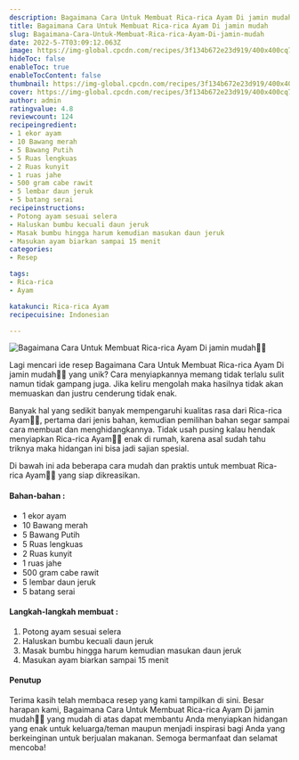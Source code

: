 ```yaml
---
description: Bagaimana Cara Untuk Membuat Rica-rica Ayam Di jamin mudah"
title: Bagaimana Cara Untuk Membuat Rica-rica Ayam Di jamin mudah
slug: Bagaimana-Cara-Untuk-Membuat-Rica-rica-Ayam-Di-jamin-mudah
date: 2022-5-7T03:09:12.063Z
image: https://img-global.cpcdn.com/recipes/3f134b672e23d919/400x400cq70/photo.jpg
hideToc: false
enableToc: true
enableTocContent: false
thumbnail: https://img-global.cpcdn.com/recipes/3f134b672e23d919/400x400cq70/photo.jpg
cover: https://img-global.cpcdn.com/recipes/3f134b672e23d919/400x400cq70/photo.jpg
author: admin
ratingvalue: 4.8
reviewcount: 124
recipeingredient:
- 1 ekor ayam
- 10 Bawang merah
- 5 Bawang Putih
- 5 Ruas lengkuas
- 2 Ruas kunyit
- 1 ruas jahe
- 500 gram cabe rawit
- 5 lembar daun jeruk
- 5 batang serai
recipeinstructions:
- Potong ayam sesuai selera
- Haluskan bumbu kecuali daun jeruk
- Masak bumbu hingga harum kemudian masukan daun jeruk
- Masukan ayam biarkan sampai 15 menit
categories:
- Resep

tags:
- Rica-rica
- Ayam

katakunci: Rica-rica Ayam
recipecuisine: Indonesian

---
```


![Bagaimana Cara Untuk Membuat Rica-rica Ayam Di jamin mudah👩‍🍳](https://img-global.cpcdn.com/recipes/3f134b672e23d919/400x400cq70/photo.jpg)

Lagi mencari ide resep Bagaimana Cara Untuk Membuat Rica-rica Ayam Di jamin mudah👩‍🍳 yang unik? Cara menyiapkannya memang tidak terlalu sulit namun tidak gampang juga. Jika keliru mengolah maka hasilnya tidak akan memuaskan dan justru cenderung tidak enak.

Banyak hal yang sedikit banyak mempengaruhi kualitas rasa dari Rica-rica Ayam👩‍🍳, pertama dari jenis bahan, kemudian pemilihan bahan segar sampai cara membuat dan menghidangkannya. Tidak usah pusing kalau hendak menyiapkan Rica-rica Ayam👩‍🍳 enak di rumah, karena asal sudah tahu triknya maka hidangan ini bisa jadi sajian spesial.

Di bawah ini ada beberapa cara mudah dan praktis untuk membuat Rica-rica Ayam👩‍🍳 yang siap dikreasikan.

<!--inarticleads1-->

#### Bahan-bahan :

- 1 ekor ayam
- 10 Bawang merah
- 5 Bawang Putih
- 5 Ruas lengkuas
- 2 Ruas kunyit
- 1 ruas jahe
- 500 gram cabe rawit
- 5 lembar daun jeruk
- 5 batang serai

<!--inarticleads2-->

#### Langkah-langkah membuat :

1. Potong ayam sesuai selera
1. Haluskan bumbu kecuali daun jeruk
1. Masak bumbu hingga harum kemudian masukan daun jeruk
1. Masukan ayam biarkan sampai 15 menit

#### Penutup

Terima kasih telah membaca resep yang kami tampilkan di sini. Besar harapan kami, Bagaimana Cara Untuk Membuat Rica-rica Ayam Di jamin mudah👩‍🍳 yang mudah di atas dapat membantu Anda menyiapkan hidangan yang enak untuk keluarga/teman maupun menjadi inspirasi bagi Anda yang berkeinginan untuk berjualan makanan. Semoga bermanfaat dan selamat mencoba!